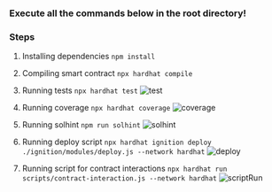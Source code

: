 ### Execute all the commands below in the root directory!
### Steps

1. Installing dependencies
 `npm install` 

2. Compiling smart contract
`npx hardhat compile`

3. Running tests
`npx hardhat test` 
![test](https://github.com/corchessergiu/Rowlstone/assets/61419684/d2d3ee01-8992-4845-8d62-53961123e872)


4. Running coverage
`npx hardhat coverage`
![coverage](https://github.com/corchessergiu/Rowlstone/assets/61419684/23d0ddab-7ca9-4767-b0d1-ba9ca1dda35e)

5. Running solhint
`npm run solhint`
![solhint](https://github.com/corchessergiu/Rowlstone/assets/61419684/342eaf7b-f57b-4beb-9803-69c070bc27d7)

7. Running deploy script
`npx hardhat ignition deploy ./ignition/modules/deploy.js --network hardhat` 
![deploy](https://github.com/corchessergiu/Rowlstone/assets/61419684/0dd6d192-cefb-4a68-877f-f8a5601a2283)

8. Running script for contract interactions
`npx hardhat run scripts/contract-interaction.js --network hardhat` 
![scriptRun](https://github.com/corchessergiu/Rowlstone/assets/61419684/fabfdfeb-d268-4369-94cf-cccdbd816ee3)
